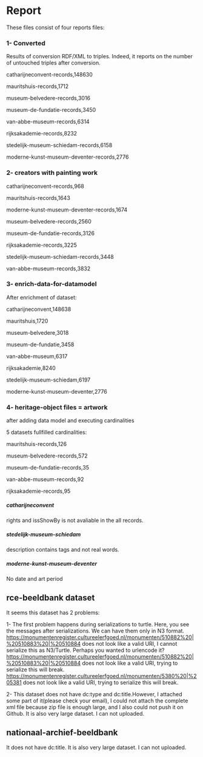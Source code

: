 # Report

These files consist of four reports files:

### 1- Converted

Results of conversion RDF/XML to triples. Indeed, it reports on the number of untouched triples after conversion.

catharijneconvent-records,148630

mauritshuis-records,1712

museum-belvedere-records,3016

museum-de-fundatie-records,3450

van-abbe-museum-records,6314

rijksakademie-records,8232

stedelijk-museum-schiedam-records,6158

moderne-kunst-museum-deventer-records,2776

### 2- creators with painting work

catharijneconvent-records,968

mauritshuis-records,1643

moderne-kunst-museum-deventer-records,1674

museum-belvedere-records,2560

museum-de-fundatie-records,3126

rijksakademie-records,3225

stedelijk-museum-schiedam-records,3448

van-abbe-museum-records,3832

### 3- enrich-data-for-datamodel

After enrichment of dataset:

catharijneconvent,148638

mauritshuis,1720

museum-belvedere,3018

museum-de-fundatie,3458

van-abbe-museum,6317

rijksakademie,8240

stedelijk-museum-schiedam,6197

moderne-kunst-museum-deventer,2776


### 4- heritage-object files = artwork

after adding data model and executing cardinalities

5 datasets fullfilled cardinalities:

mauritshuis-records,126

museum-belvedere-records,572

museum-de-fundatie-records,35

van-abbe-museum-records,92

rijksakademie-records,95

##### catharijneconvent

rights and issShowBy is not avaliable in the all records.

##### stedelijk-museum-schiedam

description contains tags and not real words.

##### moderne-kunst-museum-deventer

No date and art period 


## rce-beeldbank dataset

It seems this dataset has 2 problems:

1-	The first problem happens during serializations to turtle. Here, you see the messages after serializations. We can have them only in N3 format.
https://monumentenregister.cultureelerfgoed.nl/monumenten/510882%20|%20510883%20|%20510884 does not look like a valid URI, I cannot serialize this as N3/Turtle. Perhaps you wanted to urlencode it?
https://monumentenregister.cultureelerfgoed.nl/monumenten/510882%20|%20510883%20|%20510884 does not look like a valid URI, trying to serialize this will break.
https://monumentenregister.cultureelerfgoed.nl/monumenten/5380%20|%205381 does not look like a valid URI, trying to serialize this will break.

2-	This dataset does not have dc:type and dc:title.However, I attached some part of it(please check your email),  I could not attach the complete xml file because zip file is enough large, and I also could not push it on Github.
It is also very large dataset. I can not uploaded.

## nationaal-archief-beeldbank

It  does not have dc:title. It is also very large dataset. I can not uploaded.









